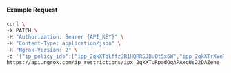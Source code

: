 <!-- Code generated for API Clients. DO NOT EDIT. -->

#### Example Request

```bash
curl \
-X PATCH \
-H "Authorization: Bearer {API_KEY}" \
-H "Content-Type: application/json" \
-H "Ngrok-Version: 2" \
-d '{"ip_policy_ids":["ipp_2qkXTqLffzJR1HQRRSJBuOt5x6W","ipp_2qkXTrXVeR5culxY6tH7t9JCL93"]}' \
https://api.ngrok.com/ip_restrictions/ipx_2qkXTuRpadOgAPAxcUe22DAZehe
```
